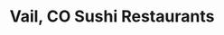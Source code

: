 ---
layout: city
title: Vail, CO Sushi Restaurants
permalink: /colorado/vail/
stateAbbr: CO
stateName: Colorado
cityName: Vail

---